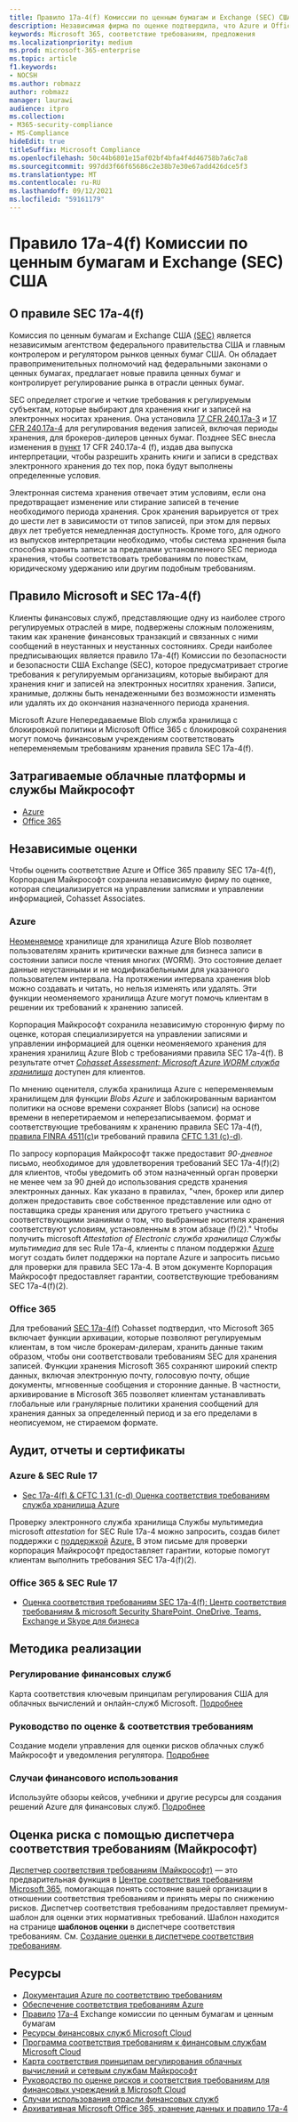 ```yaml
---
title: Правило 17a-4(f) Комиссии по ценным бумагам и Exchange (SEC) США
description: Независимая фирма по оценке подтвердила, что Azure и Office 365 могут помочь финансовым фирмам выполнить правила SEC 17a-4(f) хранения записей и неоменяемых требований к хранению.
keywords: Microsoft 365, соответствие требованиям, предложения
ms.localizationpriority: medium
ms.prod: microsoft-365-enterprise
ms.topic: article
f1.keywords:
- NOCSH
ms.author: robmazz
author: robmazz
manager: laurawi
audience: itpro
ms.collection:
- M365-security-compliance
- MS-Compliance
hideEdit: true
titleSuffix: Microsoft Compliance
ms.openlocfilehash: 50c44b6801e15af02bf4bfa4f4d46758b7a6c7a8
ms.sourcegitcommit: 997dd3f66f65686c2e38b7e30e67add426dce5f3
ms.translationtype: MT
ms.contentlocale: ru-RU
ms.lasthandoff: 09/12/2021
ms.locfileid: "59161179"
---
```

# <a name="securities-and-exchange-commission-sec-rule-17a-4f-united-states"></a>Правило 17a-4(f) Комиссии по ценным бумагам и Exchange (SEC) США

## <a name="about-sec-rule-17a-4f"></a>О правиле SEC 17a-4(f)

Комиссия по ценным бумагам и Exchange США [(SEC)](https://www.sec.gov/) является независимым агентством федерального правительства США и главным контролером и регулятором рынков ценных бумаг США. Он обладает правоприменительных полномочий над федеральными законами о ценных бумагах, предлагает новые правила ценных бумаг и контролирует регулирование рынка в отрасли ценных бумаг.

SEC определяет строгие и четкие требования к регулируемым субъектам, которые выбирают для хранения книг и записей на электронных носитах хранения. Она установила [17 CFR 240.17a-3](https://www.govinfo.gov/app/details/CFR-2012-title17-vol3/CFR-2012-title17-vol3-sec240-17a-3) и [17 CFR 240.17a-4](https://www.ecfr.gov/cgi-bin/text-idx?mc=true&node=pt17.4.240&rgn=div5#se17.4.240_117a_64) для регулирования ведения записей, включая периоды хранения, для брокеров-дилеров ценных бумаг. Позднее SEC внесла изменения в [пункт](https://www.sec.gov/rules/interp/34-47806.htm) 17 CFR 240.17a-4 (f), издав два выпуска интерпретации, чтобы разрешить хранить книги и записи в средствах электронного хранения до тех пор, пока будут выполнены определенные условия.

Электронная система хранения отвечает этим условиям, если она предотвращает изменение или стирание записей в течение необходимого периода хранения. Срок хранения варьируется от трех до шести лет в зависимости от типов записей, при этом для первых двух лет требуется немедленная доступность. Кроме того, для одного из выпусков интерпретации необходимо, чтобы система хранения была способна хранить записи за пределами установленного SEC периода хранения, чтобы соответствовать требованиям по повесткам, юридическому удержанию или другим подобным требованиям.

## <a name="microsoft-and-sec-rule-17a-4f"></a>Правило Microsoft и SEC 17a-4(f)

Клиенты финансовых служб, представляющие одну из наиболее строго регулируемых отраслей в мире, подвержены сложным положениям, таким как хранение финансовых транзакций и связанных с ними сообщений в неустанных и неустанных состояниях. Среди наиболее предписывающих является правило 17a-4(f) Комиссии по безопасности и безопасности США Exchange (SEC), которое предусматривает строгие требования к регулируемым организациям, которые выбирают для хранения книг и записей на электронных носитлях хранения. Записи, хранимые, должны быть ненадеженными без возможности изменять или удалять их до окончания назначенного периода хранения.

Microsoft Azure Непередаваемые Blob служба хранилища с блокировкой политики и Microsoft Office 365 с блокировкой сохранения могут помочь финансовым учреждениям соответствовать непеременяемым требованиям хранения правила SEC 17a-4(f).

## <a name="microsoft-in-scope-cloud-platforms--services"></a>Затрагиваемые облачные платформы и службы Майкрософт

- [Azure](https://gallery.technet.microsoft.com/Overview-of-Azure-c1be3942)
- [Office 365](https://aka.ms/Office365ComplianceOfferings)

## <a name="independent-assessments"></a>Независимые оценки

Чтобы оценить соответствие Azure и Office 365 правилу SEC 17a-4(f), Корпорация Майкрософт сохранила независимую фирму по оценке, которая специализируется на управлении записями и управлении информацией, Cohasset Associates.

### <a name="azure"></a>Azure

[Неоменяемое](/azure/storage/blobs/storage-blob-immutable-storage) хранилище для хранилища Azure Blob позволяет пользователям хранить критически важные для бизнеса записи в состоянии записи после чтения многих (WORM). Это состояние делает данные неустанными и не модификабельными для указанного пользователем интервала. На протяжении интервала хранения blob можно создавать и читать, но нельзя изменять или удалять. Эти функции неоменяемого хранилища Azure могут помочь клиентам в решении их требований к хранению записей.

Корпорация Майкрософт сохранила независимую сторонную фирму по оценке, которая специализируется на управлении записями и управлении информацией для оценки неоменяемого хранения для хранения хранилищ Azure Blob с требованиями правила SEC 17a-4(f). В результате отчет *[Cohasset Assessment: Microsoft Azure WORM служба хранилища](https://azure.microsoft.com/resources/azure-immutable-storage-assessment-for-sec-17a-4f-by-cohasset/)* доступен для клиентов.

По мнению оценителя, служба хранилища Azure с непеременяемым хранилищем для функции  *Blobs Azure* и заблокированным вариантом политики на основе времени сохраняет Blobs (записи) на основе времени в неперетираемом и неперезаписываемом. формат и соответствующие требованиям к хранению правила SEC 17a-4(f), [правила FINRA 4511(c)](offering-FINRA-4511.md)и требований правила [CFTC 1.31 (c)-d)](offering-cftc-1-31-us.md).

По запросу корпорация Майкрософт также предоставит *90-дневное* письмо, необходимое для удовлетворения требований SEC 17a-4(f)(2) для клиентов, чтобы уведомить об этом назначенный орган проверки не менее чем за 90 дней до использования средств хранения электронных данных. Как указано в правилах, "член, брокер или дилер должен предоставить свое собственное представление или одно от поставщика среды хранения или другого третьего участника с соответствующими знаниями о том, что выбранные носителя хранения соответствуют условиям, установленным в этом абзаце (f)(2)." Чтобы получить microsoft *Attestation of Electronic служба хранилища Cлужбы мультимедиа* для sec Rule 17a-4, [](https://azure.microsoft.com/support/create-ticket/) клиенты с планом поддержки [Azure](https://azure.microsoft.com/support/plans/) могут создать билет поддержки на портале Azure и запросить письмо для проверки для правила SEC 17a-4. В этом документе Корпорация Майкрософт предоставляет гарантии, соответствующие требованиям SEC 17a-4(f)(2).

### <a name="office-365"></a>Office 365

Для требований [SEC 17a-4(f)](/microsoft-365/compliance/retention-regulatory-requirements#sec-17a-4f-finra-4511c-and-cftc-131c-d) Cohasset подтвердил, что Microsoft 365 включает функции архивации, которые позволяют регулируемым клиентам, в том числе брокерам-дилерам, хранить данные таким образом, чтобы они соответствовали требованиям SEC для хранения записей. Функции хранения Microsoft 365 сохраняют широкий спектр данных, включая электронную почту, голосовую почту, общие документы, мгновенные сообщения и сторонние данные. В частности, архивирование в Microsoft 365 позволяет клиентам устанавливать глобальные или гранулярные политики хранения сообщений для хранения данных за определенный период и за его пределами в неописуемом, не стираемом формате.

## <a name="audits-reports-and-certificates"></a>Аудит, отчеты и сертификаты

### <a name="azure--sec-rule-17"></a>Azure & SEC Rule 17

- [Sec 17a-4(f) & CFTC 1.31 (c-d) Оценка соответствия требованиям служба хранилища Azure](https://azure.microsoft.com/resources/azure-immutable-storage-assessment-for-sec-17a-4f-by-cohasset/)

Проверку электронного служба хранилища Cлужбы мультимедиа microsoft *attestation* for SEC Rule 17a-4 можно запросить, создав билет поддержки с [поддержкой](https://azure.microsoft.com/support/create-ticket/) [Azure.](https://azure.microsoft.com/support/plans/) В этом письме для проверки корпорация Майкрософт предоставляет гарантии, которые помогут клиентам выполнить требования SEC 17a-4(f)(2).

### <a name="office-365--sec-rule-17"></a>Office 365 & SEC Rule 17

- [Оценка соответствия требованиям SEC 17a-4(f): Центр соответствия требованиям & microsoft Security SharePoint, OneDrive, Teams, Exchange и Skype для бизнеса](https://servicetrust.microsoft.com/ViewPage/TrustDocumentsV3?command=Download&downloadType=Document&downloadId=2dc92867-5f83-49d8-ad04-9e7295c9e40e&tab=7f51cb60-3d6c-11e9-b2af-7bb9f5d2d913&docTab=7f51cb60-3d6c-11e9-b2af-7bb9f5d2d913_FAQ_and_White_Papers)

## <a name="how-to-implement"></a>Методика реализации

### <a name="financial-services-regulation"></a>Регулирование финансовых служб

Карта соответствия ключевым принципам регулирования США для облачных вычислений и онлайн-служб Microsoft. [Подробнее](https://servicetrust.microsoft.com/ViewPage/TrustDocuments?command=Download&downloadType=Document&downloadId=5b483567-00b0-4d86-96ae-ee887dadb61c&docTab=6d000410-c9e9-11e7-9a91-892aae8839ad_Compliance_Guides)

### <a name="risk-assessment--compliance-guide"></a>Руководство по оценке & соответствия требованиям

Создание модели управления для оценки рисков облачных служб Майкрософт и уведомления регулятора. [Подробнее](https://servicetrust.microsoft.com/ViewPage/TrustDocuments?command=Download&downloadType=Document&downloadId=edee9b14-3661-4a16-ba83-c35caf672bd7&docTab=6d000410-c9e9-11e7-9a91-892aae8839ad_FAQ_and_White_Papers)

### <a name="financial-use-cases"></a>Случаи финансового использования

Используйте обзоры кейсов, учебники и другие ресурсы для создания решений Azure для финансовых служб. [Подробнее](/azure/industry/financial/)

## <a name="use-microsoft-compliance-manager-to-assess-your-risk"></a>Оценка риска с помощью диспетчера соответствия требованиям (Майкрософт)

[Диспетчер соответствия требованиям (Майкрософт)](/microsoft-365/compliance/compliance-manager) — это предварительная функция в [Центре соответствия требованиям Microsoft 365](/microsoft-365/compliance/microsoft-365-compliance-center), помогающая понять состояние вашей организации в отношении соответствия требованиям и принять меры по снижению рисков. Диспетчер соответствия требованиям предоставляет премиум-шаблон для оценки этих нормативных требований. Шаблон находится на странице **шаблонов оценки** в диспетчере соответствия требованиям. См. [Создание оценки в диспетчере соответствия требованиям](/microsoft-365/compliance/compliance-manager-assessments).

## <a name="resources"></a>Ресурсы

- [Документация Azure по соответствию требованиям](/azure/compliance/)
- [Обеспечение соответствия требованиям Azure](https://azure.microsoft.com/resources/azure-enables-a-world-of-compliance/)
- [Правило](https://www.sec.gov/) [17a-4](https://www.sec.gov/rules/final/34-38245.txt) Exchange комиссии по ценным бумагам и ценным бумагам
- [Ресурсы финансовых служб Microsoft Cloud](https://servicetrust.microsoft.com/viewpage/financialservicesoverview)
- [Программа соответствия требованиям к финансовым службам Microsoft Cloud](https://aka.ms/FSCP-Print)
- [Карта соответствия принципам регулирования облачных вычислений и сетевым службам Майкрософт](https://servicetrust.microsoft.com/ViewPage/TrustDocuments?command=Download&downloadType=Document&downloadId=5b483567-00b0-4d86-96ae-ee887dadb61c&docTab=6d000410-c9e9-11e7-9a91-892aae8839ad_Compliance_Guides)
- [Руководство по оценке рисков и соответствия требованиям для финансовых учреждений в Microsoft Cloud](https://azure.microsoft.com/resources/risk-assessment-and-compliance-guide-for-financial-institutions-in-the-microsoft-cloud-/)
- [Случаи использования отрасли финансовых служб](/azure/industry/financial/)
- [Архивативная Microsoft Office 365, хранение данных и правило 17a-4](https://www.microsoft.com/microsoft-365/blog/2015/11/10/office-365-exchange-online-archiving-now-meets-sec-rule-17a-4-requirements/)
